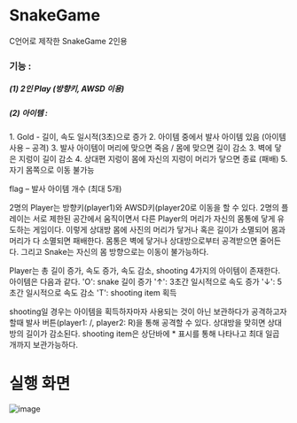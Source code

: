 # SnakeGame
C언어로 제작한 SnakeGame 2인용

<h3> 기능 : </h3>
 <h5>(1) 2인 Play (방향키, AWSD 이용)</h5>
 <h5>(2) 아이템 :</h5>
1. Gold - 길이, 속도 일시적(3초)으로 증가
2. 아이템 중에서 발사 아이템 있음 (아이템 사용 – 공격)
3. 발사 아이템이 머리에 맞으면 죽음 / 몸에 맞으면 길이 감소
3. 벽에 닿은 지렁이 길이 감소
4. 상대편 지렁이 몸에 자신의 지렁이 머리가 닿으면 종료 (패배)
5. 자기 몸쪽으로 이동 불가능

flag – 발사 아이템 개수 (최대 5개)

2명의 Player는 방향키(player1)와 AWSD키(player20로 이동을 할 수 있다. 2명의 플레이는 서로 제한된 공간에서 움직이면서 다른 Player의 머리가 자신의 몸통에 닿게 유도하는 게임이다. 이렇게 상대방 몸에 사진의 머리가 닿거나 혹은 길이가 소멸되어 몸과 머리가 다 소멸되면 패배한다. 몸통은 벽에 닿거나 상대방으로부터 공격받으면 줄어든다. 그리고 Snake는 자신의 몸 방향으로는 이동이 불가능하다.

Player는 총 길이 증가, 속도 증가, 속도 감소, shooting 4가지의 아이템이 존재한다. 아이템은 다음과 같다.
'O': snake 길이 증가
'↑': 3초간 일시적으로 속도 증가
'↓': 5초간 일시적으로 속도 감소
'T': shooting item 획득

shooting일 경우는 아이템을 획득하자마자 사용되는 것이 아닌 보관하다가 공격하고자 할때 발사 버튼(player1: /, player2: R)을 통해 공격할 수 있다. 상대방을 맞히면 상대방의 길이가 감소된다. shooting item은 상단바에 * 표시를 통해 나타나고 최대 일곱 개까지 보관가능하다.

# 실행 화면

![image](https://user-images.githubusercontent.com/109158497/199796563-6ec40132-a3b6-410d-b9d6-ebbc39602af3.png)
